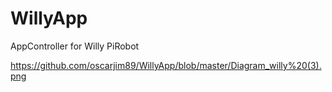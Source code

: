 # WillyApp
AppController for Willy PiRobot 

https://github.com/oscarjim89/WillyApp/blob/master/Diagram_willy%20(3).png
